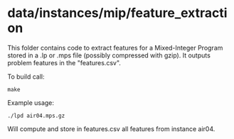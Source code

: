 # data/instances/mip/feature\_extraction

This folder contains code to extract features for a Mixed-Integer Program
stored in a .lp or .mps file (possibly compressed with gzip). It outputs
problem features in the "features.csv".

To build call:

``` 
make
```

Example usage:

```
./lpd air04.mps.gz
```

Will compute and store in features.csv all features from instance air04.

